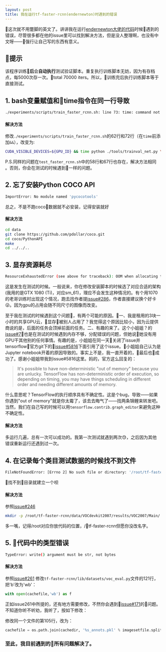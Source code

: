 ```yaml
---
layout: post
title: 我在运行tf-faster-rcnn(endernewton)时遇到的错误
---
```

这次就不用蹩脚的英文了。讲讲我在运行[endernewton大佬的代码](https://github.com/endernewton/tf-faster-rcnn)时候遇到的错误，尽管很多都在他的issue里可以找到解决方法，但是没人整理啊，也没有中文呀——强行让自己写的东西有意义。

## 提示
该程序训练**后**会**自动执行**测试验证脚本。重复执行训练脚本无妨，因为有存档点，每5000次存一次。total 70000 iters。所以，训练完后执行训练脚本等于直接测试。
## 1. bash变量赋值和time指令在同一行导致
```bash
./experiments/scripts/train_faster_rcnn.sh: line 73: time: command not found
```
#### 解决方法
修改```./experiments/scripts/train_faster_rcnn.sh```的62行和72行（在```time```前添加```&&```），改变为:
```bash
CUDA_VISIBLE_DEVICES=${GPU_ID} && time python ./tools/trainval_net.py \
```
P.S.同样的问题在```test_faster_rcnn.sh```中的58行和67行也存在，解决方法相同 。否则，你会在测试的时候遇到一样的问题。

## 2. 忘了安装Python COCO API
```bash
ImportError: No module named 'pycocotools'
```
总之，不是不跑coco数据就不必安装，记得安装就好
#### 解决方法
```bash
cd data
git clone https://github.com/pdollar/coco.git
cd coco/PythonAPI
make
cd ../../..
```

## 3. 显存资源耗尽
```bash
ResourceExhaustedError (see above for traceback): OOM when allocating tensor with shape[512,512,3,3]
```
这是发生在测试的时候。一般说来，你在修改安装脚本的时候选了对应合适的架构(我用的是GTX 1080 (Ti)，对应sm_61)，理应不会发生这种情况的。有个用1070的老哥训练时出现这个情况，跑去找作者提[issue#286](https://github.com/endernewton/tf-faster-rcnn/issues/286)，作者直接建议换个好卡😜。因为gpu的占用会随不同尺寸的图像而改变。

至于我在测试的时候遇到这个问题，有两个可能的原因。一、我是租用的3块一小时的共享GPU云，显存被别人占用了？我觉得这个原因比较小，因为云提供商说的是，后面的任务会顶掉前面的任务。二、有趣的来了。这个小姐姐？的[issue#7](https://github.com/endernewton/tf-faster-rcnn/issues/7)也是在测试的时候遇到内存不够，分配错误的问题，但她说她没有用GPU干其他别的任何事情。有趣的是，小姐姐在同一天关闭了issue并tensorflow官方git下的[issue#5816](https://github.com/tensorflow/tensorflow/issues/5816)下面引用了这个issue。小姐姐自己认为是Jupyter notebook开着的原因导致的。事实上不是，我一直开着的，最后也成功了。感谢小姐姐带我到issue#5816这里。妈的，官方这么回复的：
> It's possible to have non-deterministic "out of memory" because you are unlucky. TensorFlow has non-deterministic order of execution, so depending on timing, you may have things scheduling in different order and needing different amounts of memory.

什么意思呢？TensorFlow的执行顺序具有不确定性。这是个bug，导致——如果你遇到"out of memory"就是你太霉了，该去去晦气了——找两条锦鲤来转发吧。当然，我们在自己写的时候可以用```tensorflow.contrib.graph_editor```来避免这种不确定性。

#### 解决方法
多运行几遍，总有一次可以成功的。我第一次测试就遇到两次😓，之后因为其他错误重新运行还遇到过一次。

## 4. 在记录每个类目测试数据的时候找不到文件
```bash
FileNotFoundError: [Errno 2] No such file or directory: '/root/tf-faster-rcnn/data/VOCdevkit2007/results/VOC2007/Main/
```
找不到目录就建立一个呗
#### 解决方法
参照[issue#246](https://github.com/endernewton/tf-faster-rcnn/issues/246)
```bash
mkdir -p /root/tf-faster-rcnn/data/VOCdevkit2007/results/VOC2007/Main/
```
多一嘴，记得/root对应你放代码的位置，/tf-faster-rcnn但愿你没改名字。

## 5. 代码中的类型错误
```bash
TypeError: write() argument must be str, not bytes
```

#### 解决方法
参照[issue#261](https://github.com/endernewton/tf-faster-rcnn/issues/261)
修改```tf-faster-rcnn/lib/datasets/voc_eval.py```文件的121行，把'b'改为'wb'：
```python
with open(cachefile,'wb') as f
```
正如issue261中所提的，还有地方需要修改，不然你会遇到[issue#171](https://github.com/endernewton/tf-faster-rcnn/issues/171)的问题。不知道你听不听劝，我听了，按如下修改：

修改同一个文件的第105行，改为：
```python
cachefile = os.path.join(cachedir, '%s_annots.pkl' % imagesetfile.split("/")[-1].split(".")[0])
```

### 至此，我目前遇到的所有问题解决了。